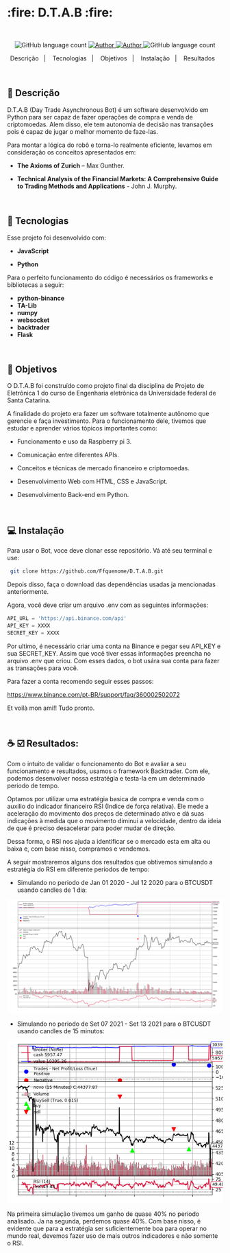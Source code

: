 
<h1>
  :fire: D.T.A.B  :fire:
</h1>

&nbsp;
<p align="center">
  <img alt="GitHub language count" src=https://img.shields.io/github/languages/count/LeonardoVieira1630/D.T.A.B>

   <a href="https://github.com/LeonardoVieira1630/">
    <img alt="Author" src="https://img.shields.io/badge/author-Leonardo%20Vieira-red">
  </a>
  
   <a href="https://github.com/LeonardoVieira1630/">
    <img alt="Author" src="https://img.shields.io/badge/author-Julio%20Milani-red">
  </a>
  
  <img alt="GitHub language count" src="https://img.shields.io/github/languages/top/LeonardoVieira1630/D.T.A.B.svg">
  
 
</p>

<p align="center">
  <a>Descrição</a>&nbsp;&nbsp;&nbsp;|&nbsp;&nbsp;&nbsp;
  <a>Tecnologias</a>&nbsp;&nbsp;&nbsp;|&nbsp;&nbsp;&nbsp;
  <a>Objetivos</a>&nbsp;&nbsp;&nbsp;|&nbsp;&nbsp;&nbsp;
  <a>Instalação</a>&nbsp;&nbsp;&nbsp;|&nbsp;&nbsp;&nbsp;
  <a>Resultados</a>&nbsp;&nbsp;&nbsp;

</p>

<br>


## :robot: Descrição  

D.T.A.B (Day Trade Asynchronous Bot) é um software desenvolvido em Python para ser capaz de fazer operações de compra e venda de criptomoedas. Alem disso, ele tem autonomia de decisão nas transações pois é capaz de jugar o melhor momento de faze-las.

Para montar a lógica do robô e torna-lo realmente eficiente, levamos em consideração os conceitos apresentados em:

- **The Axioms of Zurich** – Max Gunther.

- **Technical Analysis of the Financial Markets: A Comprehensive Guide to Trading Methods and Applications** - John J. Murphy.

&nbsp;
## :rocket: Tecnologias 

Esse projeto foi desenvolvido com:

- **JavaScript**

- **Python**


Para o perfeito funcionamento do código é necessários os frameworks e bibliotecas a seguir:
- **python-binance**
- **TA-Lib**
- **numpy**
- **websocket**
- **backtrader**
- **Flask**


&nbsp;
## :ghost: Objetivos 

O D.T.A.B foi construído como projeto final da disciplina de Projeto de Eletrônica 1 do curso de Engenharia eletrônica da Universidade federal de Santa Catarina.

A finalidade do projeto era fazer um software totalmente autônomo que gerencie e faça investimento. Para o funcionamento dele, tivemos que estudar e aprender vários tópicos importantes como:

- Funcionamento e uso da Raspberry pi 3.

- Comunicação entre diferentes APIs.

- Conceitos e técnicas de mercado financeiro e criptomoedas.

- Desenvolvimento Web com HTML, CSS e JavaScript.

- Desenvolvimento Back-end em Python.



&nbsp;
## :computer: Instalação 

Para usar o Bot, voce deve clonar esse repositório. Vá até seu terminal e use:
```bash
 git clone https://github.com/Ffquenome/D.T.A.B.git
```
Depois disso, faça o download das dependências usadas ja mencionadas anteriormente.

Agora, você deve criar um arquivo .env com as seguintes informações:
```javaScript
API_URL = 'https://api.binance.com/api'
API_KEY = XXXX
SECRET_KEY = XXXX
```

Por ultimo, é necessário criar uma conta na Binance e pegar seu API_KEY e sua SECRET_KEY. Assim que você tiver essas informações preencha no arquivo .env que criou. Com esses dados, o bot usára sua conta para fazer as transações para você.

Para fazer a conta recomendo seguir esses passos: 

https://www.binance.com/pt-BR/support/faq/360002502072

Et voilà mon ami!! Tudo pronto.



&nbsp;
## :coffee: :ballot_box_with_check: Resultados: 
Com o intuito de validar o funcionamento do Bot e avaliar a seu funcionamento e resultados, usamos o framework Backtrader. Com ele, podemos desenvolver nossa estratégia e testa-la em um determinado periodo de tempo.

Optamos por utilizar uma estratégia basica de compra e venda com o auxilio do indicador financeiro RSI (Indice de força relativa). Ele mede a aceleração do movimento dos preços de determinado ativo e dá suas indicações à medida que o movimento diminui a velocidade, dentro da ideia de que é preciso desacelerar para poder mudar de direção.

Dessa forma, o RSI nos ajuda a identificar se o mercado esta em alta ou baixa e, com base nisso, compramos e vendemos.

A seguir mostraremos alguns dos resultados que obtivemos simulando a estratégia do RSI em diferente periodos de tempo:

- Simulando no periodo de Jan 01 2020 - Jul 12 2020 para o BTCUSDT usando candles de 1 dia:

![plot](./Figure_0.png)

- Simulando no periodo de Set 07 2021 - Set 13 2021 para o BTCUSDT usando candles de 15 minutos:


![plot](./Figure_1.png)

Na primeira simulação tivemos um ganho de quase 40% no periodo analisado. Ja na segunda, perdemos quase 40%. Com base nisso, é evidente que para a estratégia ser suficientemente boa para operar no mundo real, devemos fazer uso de mais outros indicadores e não somente o RSI.
